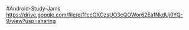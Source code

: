 #Android-Study-Jams
https://drive.google.com/file/d/11ccOXOzsUO3cQOWor62Ea1NkdUj0YQ-9/view?usp=sharing
